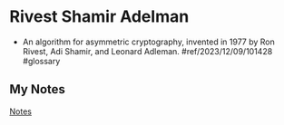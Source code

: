 # Rivest Shamir Adelman
- An algorithm for asymmetric cryptography, invented in 1977 by Ron Rivest, Adi Shamir, and Leonard Adleman. #ref/2023/12/09/101428 #glossary
## My Notes
[Notes](mynotes/rivest-shamir-adelman-notes.md)
